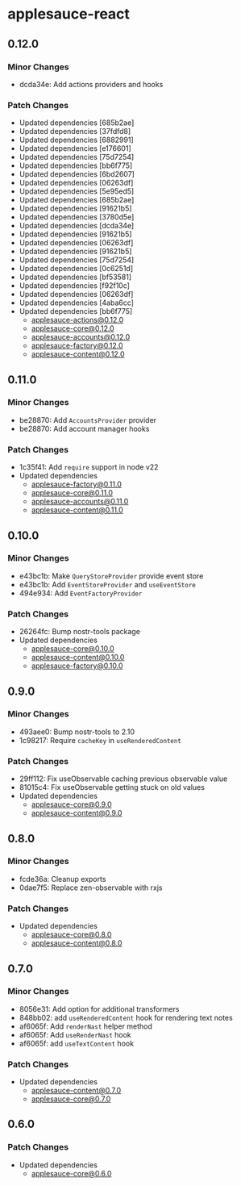 # applesauce-react

## 0.12.0

### Minor Changes

- dcda34e: Add actions providers and hooks

### Patch Changes

- Updated dependencies [685b2ae]
- Updated dependencies [37fdfd8]
- Updated dependencies [6882991]
- Updated dependencies [e176601]
- Updated dependencies [75d7254]
- Updated dependencies [bb6f775]
- Updated dependencies [6bd2607]
- Updated dependencies [06263df]
- Updated dependencies [5e95ed5]
- Updated dependencies [685b2ae]
- Updated dependencies [91621b5]
- Updated dependencies [3780d5e]
- Updated dependencies [dcda34e]
- Updated dependencies [91621b5]
- Updated dependencies [06263df]
- Updated dependencies [91621b5]
- Updated dependencies [75d7254]
- Updated dependencies [0c6251d]
- Updated dependencies [bf53581]
- Updated dependencies [f92f10c]
- Updated dependencies [06263df]
- Updated dependencies [4aba6cc]
- Updated dependencies [bb6f775]
  - applesauce-actions@0.12.0
  - applesauce-core@0.12.0
  - applesauce-accounts@0.12.0
  - applesauce-factory@0.12.0
  - applesauce-content@0.12.0

## 0.11.0

### Minor Changes

- be28870: Add `AccountsProvider` provider
- be28870: Add account manager hooks

### Patch Changes

- 1c35f41: Add `require` support in node v22
- Updated dependencies
  - applesauce-factory@0.11.0
  - applesauce-core@0.11.0
  - applesauce-accounts@0.11.0
  - applesauce-content@0.11.0

## 0.10.0

### Minor Changes

- e43bc1b: Make `QueryStoreProvider` provide event store
- e43bc1b: Add `EventStoreProvider` and `useEventStore`
- 494e934: Add `EventFactoryProvider`

### Patch Changes

- 26264fc: Bump nostr-tools package
- Updated dependencies
  - applesauce-core@0.10.0
  - applesauce-content@0.10.0
  - applesauce-factory@0.10.0

## 0.9.0

### Minor Changes

- 493aee0: Bump nostr-tools to 2.10
- 1c98217: Require `cacheKey` in `useRenderedContent`

### Patch Changes

- 29ff112: Fix useObservable caching previous observable value
- 81015c4: Fix useObservable getting stuck on old values
- Updated dependencies
  - applesauce-core@0.9.0
  - applesauce-content@0.9.0

## 0.8.0

### Minor Changes

- fcde36a: Cleanup exports
- 0dae7f5: Replace zen-observable with rxjs

### Patch Changes

- Updated dependencies
  - applesauce-core@0.8.0
  - applesauce-content@0.8.0

## 0.7.0

### Minor Changes

- 8056e31: Add option for additional transformers
- 848bb02: add `useRenderedContent` hook for rendering text notes
- af6065f: Add `renderNast` helper method
- af6065f: Add `useRenderNast` hook
- af6065f: add `useTextContent` hook

### Patch Changes

- Updated dependencies
  - applesauce-content@0.7.0
  - applesauce-core@0.7.0

## 0.6.0

### Patch Changes

- Updated dependencies
  - applesauce-core@0.6.0
